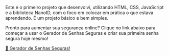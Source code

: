 Este é o primeiro projeto que desenvolvi, utilizando HTML, CSS, JavaScript e a biblioteca NanoID, com o foco em colocar em prática o que estava aprendendo. É um projeto básico e bem simples.

Pronto para aumentar sua segurança online? Clique no link abaixo para começar a usar o Gerador de Senhas Seguras e criar sua primeira senha segura hoje mesmo!

[🔐 Gerador de Senhas Seguras!](https://lucas-stygar-senhas-seguras.surge.sh/)
